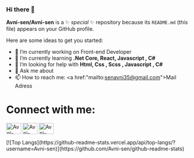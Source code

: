 ### Hi there 👋


**Avni-sen/Avni-sen** is a ✨ _special_ ✨ repository because its `README.md` (this file) appears on your GitHub profile.

Here are some ideas to get you started:

- 🔭 I’m currently working on Front-end Developer
- 🌱 I’m currently learning <strong>.Net Core, React, Javascript , C#</strong>
- 🤔 I’m looking for help with <strong> Html, Css , Scss , Javascript , C#</strong>
- 💬 Ask me about 
- 📫 How to reach me: <a href:"mailto:senavni35@gmail.com">Mail Adress</a>


# Connect with me:

<p align="left" dir="auto">
<a href="https://www.linkedin.com/in/avnisen415b1b18b" rel="nofollow"><img align="center" src="https://raw.githubusercontent.com/rahuldkjain/github-profile-readme-generator/master/src/images/icons/Social/linked-in-alt.svg" alt="Avni-sen" height="30" width="40" style="max-width: 100%;"></a>
<a href="https://www.hackerrank.com/senavni35" rel="nofollow"><img align="center" src="https://raw.githubusercontent.com/rahuldkjain/github-profile-readme-generator/master/src/images/icons/Social/hackerrank.svg" alt="Avni-sen" height="30" width="40" style="max-width: 100%;"></a>
<a href="https://app.patika.dev/Avni-sen" rel="nofollow"><img align="center" src="https://global-uploads.webflow.com/6097e0eca1e87557da031fef/609859a191abe5d64b17fed3_Patika%20logo-p-500.png" alt="Avni-sen" height="30" width="40" style="max-width: 100%;"></a>
</p>
[![Top Langs](https://github-readme-stats.vercel.app/api/top-langs/?username=Avni-sen)](https://github.com/Avni-sen/github-readme-stats)
